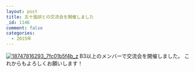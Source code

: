 ```yaml
---
layout: post
title: 五十嵐研との交流会を開催しました
_id: 1146
comment: false
categories:
  - 2015年
---
```


[![18747816293_7fc01b5f4b_z](/wp-content/uploads/2015/06/18747816293_7fc01b5f4b_z.jpg)](/wp-content/uploads/2015/06/18747816293_7fc01b5f4b_z.jpg)
B3以上のメンバーで交流会を開催しました。
これからもよろしくお願いします！
